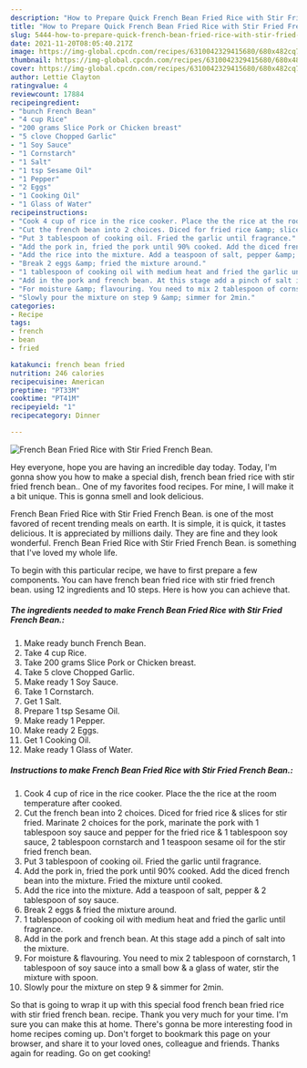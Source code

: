 ```yaml
---
description: "How to Prepare Quick French Bean Fried Rice with Stir Fried French Bean."
title: "How to Prepare Quick French Bean Fried Rice with Stir Fried French Bean."
slug: 5444-how-to-prepare-quick-french-bean-fried-rice-with-stir-fried-french-bean
date: 2021-11-20T08:05:40.217Z
image: https://img-global.cpcdn.com/recipes/6310042329415680/680x482cq70/french-bean-fried-rice-with-stir-fried-french-bean-recipe-main-photo.jpg
thumbnail: https://img-global.cpcdn.com/recipes/6310042329415680/680x482cq70/french-bean-fried-rice-with-stir-fried-french-bean-recipe-main-photo.jpg
cover: https://img-global.cpcdn.com/recipes/6310042329415680/680x482cq70/french-bean-fried-rice-with-stir-fried-french-bean-recipe-main-photo.jpg
author: Lettie Clayton
ratingvalue: 4
reviewcount: 17884
recipeingredient:
- "bunch French Bean"
- "4 cup Rice"
- "200 grams Slice Pork or Chicken breast"
- "5 clove Chopped Garlic"
- "1 Soy Sauce"
- "1 Cornstarch"
- "1 Salt"
- "1 tsp Sesame Oil"
- "1 Pepper"
- "2 Eggs"
- "1 Cooking Oil"
- "1 Glass of Water"
recipeinstructions:
- "Cook 4 cup of rice in the rice cooker. Place the the rice at the room temperature after cooked."
- "Cut the french bean into 2 choices. Diced for fried rice &amp; slices for stir fried. Marinate 2 choices for the pork, marinate the pork with 1 tablespoon soy sauce and pepper for the fried rice &amp; 1 tablespoon soy sauce, 2 tablespoon cornstarch and 1 teaspoon sesame oil for the stir fried french bean."
- "Put 3 tablespoon of cooking oil. Fried the garlic until fragrance."
- "Add the pork in, fried the pork until 90% cooked. Add the diced french bean into the mixture. Fried the mixture until cooked."
- "Add the rice into the mixture. Add a teaspoon of salt, pepper &amp; 2 tablespoon of soy sauce."
- "Break 2 eggs &amp; fried the mixture around."
- "1 tablespoon of cooking oil with medium heat and fried the garlic until fragrance."
- "Add in the pork and french bean. At this stage add a pinch of salt into the mixture."
- "For moisture &amp; flavouring. You need to mix 2 tablespoon of cornstarch, 1 tablespoon of soy sauce into a small bow &amp; a glass of water, stir the mixture with spoon."
- "Slowly pour the mixture on step 9 &amp; simmer for 2min."
categories:
- Recipe
tags:
- french
- bean
- fried

katakunci: french bean fried 
nutrition: 246 calories
recipecuisine: American
preptime: "PT33M"
cooktime: "PT41M"
recipeyield: "1"
recipecategory: Dinner

---
```



![French Bean Fried Rice with Stir Fried French Bean.](https://img-global.cpcdn.com/recipes/6310042329415680/680x482cq70/french-bean-fried-rice-with-stir-fried-french-bean-recipe-main-photo.jpg)

Hey everyone, hope you are having an incredible day today. Today, I'm gonna show you how to make a special dish, french bean fried rice with stir fried french bean.. One of my favorites food recipes. For mine, I will make it a bit unique. This is gonna smell and look delicious.

French Bean Fried Rice with Stir Fried French Bean. is one of the most favored of recent trending meals on earth. It is simple, it is quick, it tastes delicious. It is appreciated by millions daily. They are fine and they look wonderful. French Bean Fried Rice with Stir Fried French Bean. is something that I've loved my whole life.




To begin with this particular recipe, we have to first prepare a few components. You can have french bean fried rice with stir fried french bean. using 12 ingredients and 10 steps. Here is how you can achieve that.

<!--inarticleads1-->

##### The ingredients needed to make French Bean Fried Rice with Stir Fried French Bean.:

1. Make ready bunch French Bean.
1. Take 4 cup Rice.
1. Take 200 grams Slice Pork or Chicken breast.
1. Take 5 clove Chopped Garlic.
1. Make ready 1 Soy Sauce.
1. Take 1 Cornstarch.
1. Get 1 Salt.
1. Prepare 1 tsp Sesame Oil.
1. Make ready 1 Pepper.
1. Make ready 2 Eggs.
1. Get 1 Cooking Oil.
1. Make ready 1 Glass of Water.




<!--inarticleads2-->

##### Instructions to make French Bean Fried Rice with Stir Fried French Bean.:

1. Cook 4 cup of rice in the rice cooker. Place the the rice at the room temperature after cooked.
1. Cut the french bean into 2 choices. Diced for fried rice &amp; slices for stir fried. Marinate 2 choices for the pork, marinate the pork with 1 tablespoon soy sauce and pepper for the fried rice &amp; 1 tablespoon soy sauce, 2 tablespoon cornstarch and 1 teaspoon sesame oil for the stir fried french bean.
1. Put 3 tablespoon of cooking oil. Fried the garlic until fragrance.
1. Add the pork in, fried the pork until 90% cooked. Add the diced french bean into the mixture. Fried the mixture until cooked.
1. Add the rice into the mixture. Add a teaspoon of salt, pepper &amp; 2 tablespoon of soy sauce.
1. Break 2 eggs &amp; fried the mixture around.
1. 1 tablespoon of cooking oil with medium heat and fried the garlic until fragrance.
1. Add in the pork and french bean. At this stage add a pinch of salt into the mixture.
1. For moisture &amp; flavouring. You need to mix 2 tablespoon of cornstarch, 1 tablespoon of soy sauce into a small bow &amp; a glass of water, stir the mixture with spoon.
1. Slowly pour the mixture on step 9 &amp; simmer for 2min.




So that is going to wrap it up with this special food french bean fried rice with stir fried french bean. recipe. Thank you very much for your time. I'm sure you can make this at home. There's gonna be more interesting food in home recipes coming up. Don't forget to bookmark this page on your browser, and share it to your loved ones, colleague and friends. Thanks again for reading. Go on get cooking!
